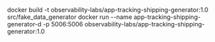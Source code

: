 docker build -t observability-labs/app-tracking-shipping-generator:1.0 src/fake_data_generator
docker run --name app-tracking-shipping-generator-d -p 5006:5006 observability-labs/app-tracking-shipping-generator:1.0